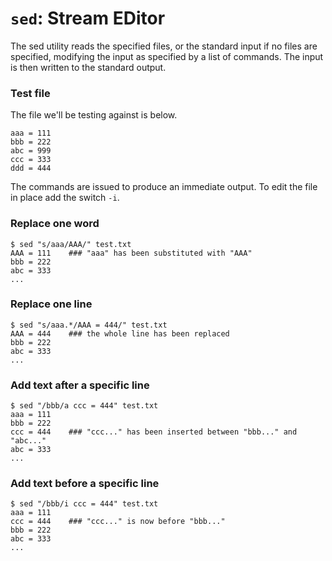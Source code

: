 # `sed`: Stream EDitor
The sed utility reads the specified files, or the standard input if no files are specified, modifying the input as specified by a list of commands.  The input is then written to the standard output.

### Test file
The file we'll be testing against is below.
```
aaa = 111
bbb = 222
abc = 999
ccc = 333
ddd = 444
```
The commands are issued to produce an immediate output. To edit the file in place add the switch `-i`.

### Replace one word
```
$ sed "s/aaa/AAA/" test.txt
AAA = 111    ### "aaa" has been substituted with "AAA"
bbb = 222
abc = 333
...
```

### Replace one line
```
$ sed "s/aaa.*/AAA = 444/" test.txt
AAA = 444    ### the whole line has been replaced
bbb = 222
abc = 333
...
```

### Add text after a specific line
```
$ sed "/bbb/a ccc = 444" test.txt
aaa = 111
bbb = 222
ccc = 444    ### "ccc..." has been inserted between "bbb..." and "abc..."
abc = 333
...
```

### Add text before a specific line
```
$ sed "/bbb/i ccc = 444" test.txt
aaa = 111
ccc = 444    ### "ccc..." is now before "bbb..."
bbb = 222
abc = 333
...
```
